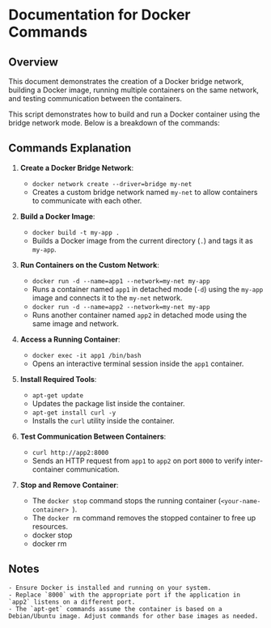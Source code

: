 # Documentation for Docker Commands

## Overview
This document demonstrates the creation of a Docker bridge network, building a Docker image, running multiple containers on the same network, and testing communication between the containers.

This script demonstrates how to build and run a Docker container using the bridge network mode. Below is a breakdown of the commands:

## Commands Explanation

1. **Create a Docker Bridge Network**:
    - `docker network create --driver=bridge my-net`
    - Creates a custom bridge network named `my-net` to allow containers to communicate with each other.

2. **Build a Docker Image**:
    - `docker build -t my-app .`
    - Builds a Docker image from the current directory (`.`) and tags it as `my-app`.

3. **Run Containers on the Custom Network**:
    - `docker run -d --name=app1 --network=my-net my-app`
    - Runs a container named `app1` in detached mode (`-d`) using the `my-app` image and connects it to the `my-net` network.
    - `docker run -d --name=app2 --network=my-net my-app`
    - Runs another container named `app2` in detached mode using the same image and network.

4. **Access a Running Container**:
    - `docker exec -it app1 /bin/bash`
    - Opens an interactive terminal session inside the `app1` container.

5. **Install Required Tools**:
    - `apt-get update`
    - Updates the package list inside the container.
    - `apt-get install curl -y`
    - Installs the `curl` utility inside the container.

6. **Test Communication Between Containers**:
    - `curl http://app2:8000`
    - Sends an HTTP request from `app1` to `app2` on port `8000` to verify inter-container communication.

7. **Stop and Remove Container**:
    - The `docker stop` command stops the running container (`<your-name-container> `).
    - The `docker rm` command removes the stopped container to free up resources.
    - docker stop <your-name-container> 
    - docker rm <your-name-container> 

## Notes
    - Ensure Docker is installed and running on your system.
    - Replace `8000` with the appropriate port if the application in `app2` listens on a different port.
    - The `apt-get` commands assume the container is based on a Debian/Ubuntu image. Adjust commands for other base images as needed.